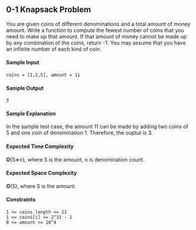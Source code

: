 ## **0-1 Knapsack Problem**

You are given coins of different denominations and a total amount of money amount. Write a function to compute the fewest number of coins that you need to make up that amount. If that amount of money cannot be made up by any combination of the coins, return -1.
You may assume that you have an infinite number of each kind of coin.



#### **Sample Input**
	coins = [1,2,5], amount = 11

#### **Sample Output**
	3

#### **Sample Explanation**
In the sample test case, the amount 11 can be made by adding two coins of 5 and one coin of denomination 1. Therefore, the ouptut is 3.  

#### **Expected Time Complexity**
__O__(S∗n), where S is the amount, n is denomination count.

#### **Expected Space Complexity**
__O__(S), where S is the amount.

#### **Constraints**
	1 <= coins.length <= 12
	1 <= coins[i] <= 2^31 - 1
	0 <= amount <= 10^4
